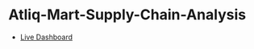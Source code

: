 # Atliq-Mart-Supply-Chain-Analysis


- [Live Dashboard](https://app.powerbi.com/view?r=eyJrIjoiZDcxZDBjYjAtMGU0Yy00ZTI1LWJjMjMtYWE5NWE5MzYwMDU3IiwidCI6IjgzYTI2YTFiLTkzN2MtNDMyNy1iNzEzLWM5OWUzMjQ4MjU3NCJ9)

